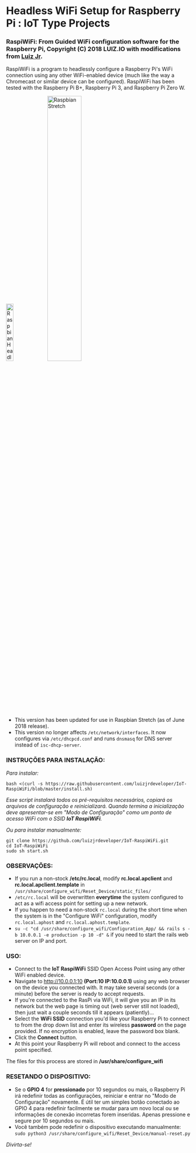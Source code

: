 # Headless WiFi Setup for Raspberry Pi : IoT Type Projects
### RaspiWiFi: From Guided WiFi configuration software for the Raspberry Pi, Copyright (C) 2018 LUIZ.IO with modifications from [Luiz Jr](https://github.com/luizjrdeveloper/).

RaspiWiFi is a program to headlessly configure a Raspberry Pi's WiFi connection using any other WiFi-enabled device (much like the way a Chromecast or similar device can be configured). RaspiWiFi has been tested with the Raspberry Pi B+, Raspberry Pi 3, and Raspberry Pi Zero W.

<img src="https://github.com/marvmex/IoT-RaspiWiFi/blob/master/Configuration%20App/app/assets/images/calendar.png" alt="Raspbian Headless WiFi" width="20%"> &nbsp; <img src="https://github.com/marvmex/IoT-RaspiWiFi/blob/master/Configuration%20App/app/assets/images/rstretch.png" alt="Raspbian Stretch" width="43%">

* This version has been updated for use in Raspbian Stretch (as of June 2018 release).
* This version no longer affects `/etc/network/interfaces`.  It now configures via `/etc/dhcpcd.conf` and runs `dnsmasq` for DNS server instead of `isc-dhcp-server`.

### INSTRUÇÕES PARA INSTALAÇÃO:

*Para instalar:*
```
bash <(curl -s https://raw.githubusercontent.com/luizjrdeveloper/IoT-RaspiWiFi/blob/master/install.sh)
```
_Esse script instalará todos os pré-requisitos necessários, copiará os arquivos de configuração e reinicializará. Quando termina a inicialização deve apresentar-se em "Modo de Configuração" como um ponto de acesso WiFi com o SSID **IoT RaspiWiFi**._

*Ou para instalar manualmente:*
```
git clone https://github.com/luizjrdeveloper/IoT-RaspiWiFi.git
cd IoT-RaspiWiFi
sudo sh start.sh
```

### OBSERVAÇÕES:

* If you run a non-stock **/etc/rc.local**, modify **rc.local.apclient** and **rc.local.apclient.template** in `/usr/share/configure_wifi/Reset_Device/static_files/`
* `/etc/rc.local` will be overwritten **everytime** the system configured to act as a wifi access point for setting up a new network.
* If you happen to need a non-stock `rc.local` during the short time when the system is in the "Configure WiFi" configuration, modify `rc.local.aphost` and `rc.local.aphost.template`.
* `su -c "cd /usr/share/configure_wifi/Configuration_App/ && rails s -b 10.0.0.1 -e production -p 10 -d" &` if you need to start the rails web server on IP and port.

### USO:

* Connect to the **IoT RaspiWiFi** SSID Open Access Point using any other WiFi enabled device.
* Navigate to http://10.0.0.1:10 **(Port:10 IP:10.0.0.1)** using any web browser on the device you connected with. It may take several seconds (or a minute) before the server is ready to accept requests.  
* If you're connected to the RasPi via WiFi, it will give you an IP in its network but the web page is timing out (web server still not loaded), then just wait a couple seconds till it appears (patiently)...
* Select the **WiFi SSID** connection you'd like your Raspberry Pi to connect to from the drop down list and enter its wireless **password** on the page provided. If no encryption is enabled, leave the password box blank.
* Click the **Connect** button.
* At this point your Raspberry Pi will reboot and connect to the access point specified.

The files for this process are stored in **/usr/share/configure_wifi**

### RESETANDO O DISPOSITIVO:

* Se o **GPIO 4** for **pressionado** por 10 segundos ou mais, o Raspberry Pi irá redefinir todas as configurações, reiniciar e entrar no "Modo de Configuração" novamente. É útil ter um simples botão conectado ao GPIO 4 para redefinir facilmente se mudar para um novo local ou se informações de conexão incorretas forem inseridas. Apenas pressione e segure por 10 segundos ou mais.
* Você também pode redefinir o dispositivo executando manualmente:
`sudo python3 /usr/share/configure_wifi/Reset_Device/manual-reset.py`

_Divirta-se!_
